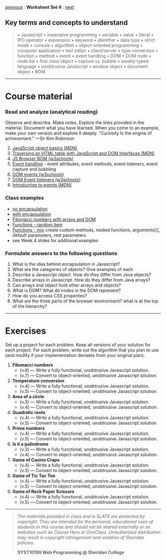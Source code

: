 [previous](set03.md) : **Worksheet Set 4** : [next](set05.md)


## Key terms and concepts to understand
> &bull; Javascript  &bull; imperative programming  &bull; variable  &bull; value  &bull; literal  &bull; IPO operator &bull; expression  &bull; keyword  &bull; identifier  &bull;  data type &bull; strict mode  &bull; console  &bull;  algorithm  &bull; object-oriented programming  &bull; computer application  &bull;  text editor  &bull; client/server  &bull;  type conversion  &bull; function &bull; method &bull; event &bull;  event handling &bull;  DOM &bull; DOM node &bull; node list &bull; first class object
> &bull; capture vs. bubble &bull; weekly typed language &bull; unobtrusive Javascript &bull; window object &bull; document object &bull; BOM
> 
---

# Course material

### Read and analyze (analytical reading)
Observe and describe. Make notes. Explore the links provided in the material. Document what you have learned. When you come to an example, make your own version and explore it deeply. “Curiosity Is the engine of achievement.” —Sir Ken Robinson


2. [JavaScript object basics (MDN)](https://developer.mozilla.org/en-US/docs/Learn/JavaScript/Objects/Basics)
3. [Traversing an HTML table with JavaScript and DOM Interfaces (MDN)](https://developer.mozilla.org/en-US/docs/Web/API/Document_Object_Model/Traversing_an_HTML_table_with_JavaScript_and_DOM_Interfaces)
4. [JS Browser BOM (w3schools)](https://www.w3schools.com/js/js_window.asp)
8. [Event handling](https://ebajcar.github.io/web10199/content/learnjs/events.html) - event attributes, event methods, event listeners, event capture and bubbling
9. [DOM events (w3schools)](https://www.w3schools.com/js/js_htmldom_events.asp)
10. [DOM Event listeners (w3schools)](https://www.w3schools.com/js/js_htmldom_events.asp)
11. [Introduction to events (MDN)](https://developer.mozilla.org/en-US/docs/Learn/JavaScript/Building_blocks/Events)


### Class examples

- [no encapsulation](../examples/set4/encapsulation_no.html)
- [with encapsulation](../examples/set4/encapsulation_yes.html)
- [Fibonacci numbers with arrays and DOM](../examples/set4/fib_func_dom.html)
- [Functions - random item](../examples/set4/function_random_name.html)
- [Functions - mix](../examples/set4/functions_mix.html) create custom methods, nested functions, arguments[i], default parameters, rest parameters
- see Week 4 slides for additional examples

### Formulate answers to the following questions
1. What is the idea behind encapsulation in Javascript?
2. What are the categories of objects? Give examples of each.
3. Describe a Javascript object. How do they differ from Java objects?
4. Describe arrays in Javascript. How do they differ from Java arrays?
5. Can arrays and object hold other arrays and objects?
6. What is DOM? What do nodes in the DOM represent?
7. How do you access CSS properties?
8. What are the three parts of the browser environment? what is at the top of the hierarchy?


---


# Exercises
Set up a project for each problem. Keep all versions of your solution for each project.  For each problem, write out the
algorithm that you plan to use (and modify if your implementation deviates from your original
plan).


1. **Fibonacci numbers** 
    - (v.6) &mdash; Write a fully functional, unobtrusive Javascript solution.
    - (v.7) &mdash; Convert to object-oriented, unobtrusive Javascript solution.
2. **Temperature conversion** 
    - (v.4) &mdash; Write a fully functional, unobtrusive Javascript solution.   
    - (v.5) &mdash; Convert to object-oriented, unobtrusive Javascript solution.  
3. **Area of a circle** 
    - (v.3) &mdash; Write a fully functional, unobtrusive Javascript solution.   
    - (v.4) &mdash; Convert to object-oriented, unobtrusive Javascript solution.
4. **Quadratic roots** 
    - (v.4) &mdash; Write a fully functional, unobtrusive Javascript solution.
    - (v.5) &mdash; Convert to object-oriented, unobtrusive Javascript solution.
5. **Prime numbers** 
    - (v.4) &mdash; Write a fully functional, unobtrusive Javascript solution.
    - (v.5) &mdash; Convert to object-oriented, unobtrusive Javascript solution.
6. **Is it a palindrome** 
    - (v.3) &mdash; Write a fully functional, unobtrusive Javascript solution.
    - (v.4) &mdash; Convert to object-oriented, unobtrusive Javascript solution.
7. **Game of Casino Craps**
    - (v.4) &mdash; Write a fully functional, unobtrusive Javascript solution.
    - (v.5) &mdash; Convert to object-oriented, unobtrusive Javascript solution.
8. **Game of Tic Tac Toe**
    - (v.4) &mdash; Write a fully functional, unobtrusive Javascript solution.
    - (v.5) &mdash; Convert to object-oriented, unobtrusive Javascript solution.
9. **Game of Rock Paper Scissors**
    - (v.4) &mdash; Write a fully functional, unobtrusive Javascript solution.
    - (v.5) &mdash; Convert to object-oriented, unobtrusive Javascript solution.


  
---
> *The materials provided in class and in SLATE are protected by copyright. They are intended for the personal, educational uses of students in this course and should not be shared externally or on websites such as Course Hero or OneClass. Unauthorized distribution may result in copyright infringement and violation of Sheridan policies.*
> 
> **SYST10199 Web Programming @ Sheridan College**
